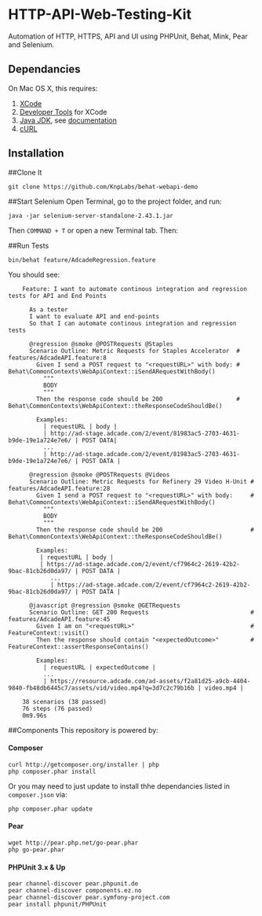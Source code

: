 # HTTP-API-Web-Testing-Kit
Automation of HTTP, HTTPS, API and UI using PHPUnit, Behat, Mink, Pear and Selenium.

## Dependancies
On Mac OS X, this requires:

1. [XCode](https://developer.apple.com/xcode/downloads/)
2. [Developer Tools](http://stackoverflow.com/questions/9329243/xcode-4-4-and-later-install-command-line-tools) for XCode
3. [Java JDK](http://www.oracle.com/technetwork/java/javase/downloads/jdk7-downloads-1880260.html), see [documentation](http://docs.oracle.com/javase/7/docs/webnotes/install/mac/mac-jdk.html) 
4. [cURL](http://curl.haxx.se/download.html)


## Installation
##Clone It

	git clone https://github.com/KnpLabs/behat-webapi-demo

##Start Selenium
Open Terminal, go to the project folder, and run:

	java -jar selenium-server-standalone-2.43.1.jar

Then `COMMAND + T` or open a new Terminal tab. Then:

##Run Tests

	bin/behat feature/AdcadeRegression.feature

You should see:

```gherkin
	Feature: I want to automate continous integration and regression tests for API and End Points
	  
	  As a tester
	  I want to evaluate API and end-points
	  So that I can automate continous integration and regression tests
	
	  @regression @smoke @POSTRequests @Staples
	  Scenario Outline: Metric Requests for Staples Accelerator  # features/AdcadeAPI.feature:8
	    Given I send a POST request to "<requestURL>" with body: # Behat\CommonContexts\WebApiContext::iSendARequestWithBody()
	      """
	      BODY
	      """
	    Then the response code should be 200                     # Behat\CommonContexts\WebApiContext::theResponseCodeShouldBe()
	
	    Examples:
	      | requestURL | body |
	      | http://ad-stage.adcade.com/2/event/81983ac5-2703-4631-b9de-19e1a724e7e6/ | POST DATA|
	      ...
	      | http://ad-stage.adcade.com/2/event/81983ac5-2703-4631-b9de-19e1a724e7e6/ | POST DATA |
	
	  @regression @smoke @POSTRequests @Videos
	  Scenario Outline: Metric Requests for Refinery 29 Video H-Unit # features/AdcadeAPI.feature:28
	    Given I send a POST request to "<requestURL>" with body:     # Behat\CommonContexts\WebApiContext::iSendARequestWithBody()
	      """
	      BODY
	      """
	    Then the response code should be 200                         # Behat\CommonContexts\WebApiContext::theResponseCodeShouldBe()
	
	    Examples:
	     | requestURL | body |
	     | https://ad-stage.adcade.com/2/event/cf7964c2-2619-42b2-9bac-81cb26d0da97/ | POST DATA |
			...
			| https://ad-stage.adcade.com/2/event/cf7964c2-2619-42b2-9bac-81cb26d0da97/ | POST DATA |
	
	  @javascript @regression @smoke @GETRequests
	  Scenario Outline: GET 200 Requests                             # features/AdcadeAPI.feature:45
	    Given I am on "<requestURL>"                                 # FeatureContext::visit()
	    Then the response should contain "<expectedOutcome>"         # FeatureContext::assertResponseContains()
	
	    Examples:
	      | requestURL | expectedOutcome |
	      ...	      
	      | https://resource.adcade.com/ad-assets/f2a81d25-a9cb-4404-9840-fb48db6445c7/assets/vid/video.mp4?q=3d7c2c79b16b | video.mp4 |
	
	38 scenarios (38 passed)
	76 steps (76 passed)
	0m9.96s
```

##Components
This repository is powered by:
#### Composer

	curl http://getcomposer.org/installer | php
	php composer.phar install

Or you may need to just update to install thhe dependancies listed in `composer.json` via:

	php composer.phar update
	

#### Pear

	wget http://pear.php.net/go-pear.phar
	php go-pear.phar

#### PHPUnit 3.x & Up

	pear channel-discover pear.phpunit.de
	pear channel-discover components.ez.no
	pear channel-discover pear.symfony-project.com	
	pear install phpunit/PHPUnit
